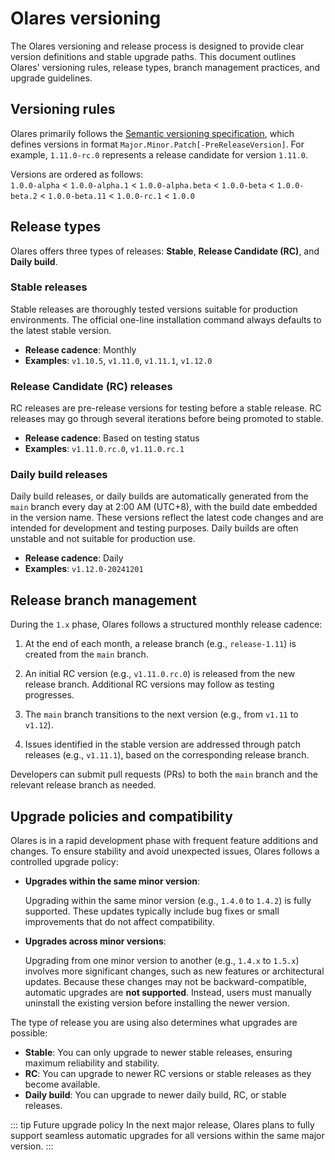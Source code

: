 # Olares versioning

The Olares versioning and release process is designed to provide clear version definitions and stable upgrade paths. This document outlines Olares' versioning rules, release types, branch management practices, and upgrade guidelines.

## Versioning rules

Olares primarily follows the [Semantic versioning specification](https://semver.org/), which defines versions in format `Major.Minor.Patch[-PreReleaseVersion]`. For example, `1.11.0-rc.0` represents a release candidate for version `1.11.0`.

Versions are ordered as follows:  
  `1.0.0-alpha` < `1.0.0-alpha.1` < `1.0.0-alpha.beta` < `1.0.0-beta` < `1.0.0-beta.2` < `1.0.0-beta.11` < `1.0.0-rc.1` < `1.0.0`


## Release types

Olares offers three types of releases: **Stable**, **Release Candidate (RC)**, and **Daily build**.

### Stable releases

Stable releases are thoroughly tested versions suitable for production environments. The official one-line installation command always defaults to the latest stable version.
- **Release cadence**: Monthly
- **Examples**: `v1.10.5`, `v1.11.0`, `v1.11.1`, `v1.12.0`

### Release Candidate (RC) releases

RC releases are pre-release versions for testing before a stable release. RC releases may go through several iterations before being promoted to stable.
- **Release cadence**: Based on testing status
- **Examples**: `v1.11.0.rc.0`, `v1.11.0.rc.1`

### Daily build releases

Daily build releases, or daily builds are automatically generated from the `main` branch every day at 2:00 AM (UTC+8), with the build date embedded in the version name. These versions reflect the latest code changes and are intended for development and testing purposes. Daily builds are often unstable and not suitable for production use.
- **Release cadence**: Daily
- **Examples**: `v1.12.0-20241201`

## Release branch management

During the `1.x` phase, Olares follows a structured monthly release cadence:

1. At the end of each month, a release branch (e.g., `release-1.11`) is created from the `main` branch.

2. An initial RC version (e.g., `v1.11.0.rc.0`) is released from the new release branch. Additional RC versions may follow as testing progresses.

3. The `main` branch transitions to the next version (e.g., from `v1.11` to `v1.12`).

4. Issues identified in the stable version are addressed through patch releases (e.g., `v1.11.1`), based on the corresponding release branch.

Developers can submit pull requests (PRs) to both the `main` branch and the relevant release branch as needed.

## Upgrade policies and compatibility

Olares is in a rapid development phase with frequent feature additions and changes. To ensure stability and avoid unexpected issues, Olares follows a controlled upgrade policy:

- **Upgrades within the same minor version**:  
   
   Upgrading within the same minor version (e.g., `1.4.0` to `1.4.2`) is fully supported. These updates typically include bug fixes or small improvements that do not affect compatibility.

- **Upgrades across minor versions**:  
   
   Upgrading from one minor version to another (e.g., `1.4.x` to `1.5.x`) involves more significant changes, such as new features or architectural updates. Because these changes may not be backward-compatible, automatic upgrades are **not supported**. Instead, users must manually uninstall the existing version before installing the newer version.

The type of release you are using also determines what upgrades are possible:

- **Stable**: You can only upgrade to newer stable releases, ensuring maximum reliability and stability.
- **RC**: You can upgrade to newer RC versions or stable releases as they become available.
- **Daily build**: You can upgrade to newer daily build, RC, or stable releases.

::: tip Future upgrade policy
In the next major release, Olares plans to fully support seamless automatic upgrades for all versions within the same major version.
:::
